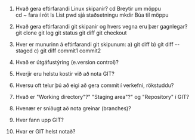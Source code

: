 1. Hvað gera eftirfarandi Linux skipanir?
	cd      Breytir um möppu	
	cd ~	fara í rót 
	ls  	List
	pwd	sjá staðsetningu
	mkdir 	Búa til möppu

2. Hvað gera eftirfarandi git skipanir og hvers vegna eru þær gagnlegar?
	git clone
	git log
	git status
	git diff
	git checkout

3. Hver er munurinn á eftirfarandi git skipunum:
	a) git diff 
	b) git diff --staged 
	c) git diff commit1 commit2

4. 	Hvað er útgáfustýring (e.version control)? 

5.	Hverjir eru helstu kostir við að nota GIT?

6.	Hversu oft telur þú að eigi að gera commit í verkefni, rökstuddu?

7.	Hvað er "Working directory"?" "Staging area"?" og "Repository" í GIT?

8.	Hvenær er sniðugt að nota greinar (branches)? 

9.	Hver fann upp GIT?

10.	Hvar er GIT helst notað?